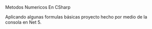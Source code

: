 Metodos Numericos En CSharp

Aplicando algunas formulas básicas proyecto hecho por medio de la consola en Net 5. 
